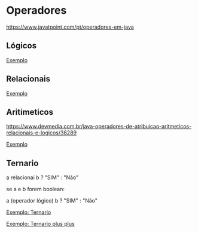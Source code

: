 # Operadores

https://www.javatpoint.com/pt/operadores-em-java

## Lógicos

[Exemplo](/src/br/com/letscode/introducao/base/operadores/exemplos/Logicos.java)

## Relacionais

[Exemplo](/src/br/com/letscode/introducao/base/operadores/exemplos/Relacionais.java)

## Aritimeticos

https://www.devmedia.com.br/java-operadores-de-atribuicao-aritmeticos-relacionais-e-logicos/38289

[Exemplo](/src/br/com/letscode/introducao/base/operadores/exemplos/Aritimeticos.java)

## Ternario

a relacionai b ? "SIM" : "Não"

se a e b forem boolean:

a (operador lógico) b ? "SIM" : "Não"

[Exemplo: Ternario](/src/br/com/letscode/introducao/base/operadores/exemplos/Ternario.java)

[Exemplo: Ternario plus plus](/src/br/com/letscode/introducao/base/operadores/exercicios/TernarioPlusPlus.java)
